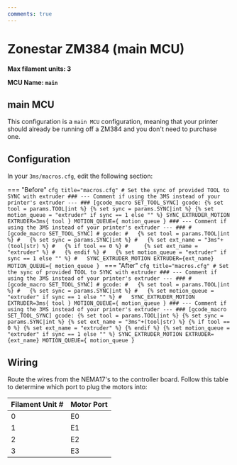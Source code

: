 ```yaml
---
comments: true
---
```


# Zonestar ZM384 (main MCU)

**Max filament units: 3**

**MCU Name: `main`**

## main MCU

This configuration is a `main MCU` configuration, meaning that your printer should already be running off a ZM384 and you don't need to purchase one.

## Configuration

In your `3ms/macros.cfg`, edit the following section:

=== "Before"
    ```cfg title="macros.cfg"
    # Set the sync of provided TOOL to SYNC with extruder
    ### --- Comment if using the 3MS instead of your printer's extruder --- ###
    [gcode_macro SET_TOOL_SYNC]
    gcode:
        {% set tool = params.TOOL|int %}
        {% set sync = params.SYNC|int %}
        {% set motion_queue = "extruder" if sync == 1 else "" %}
        SYNC_EXTRUDER_MOTION EXTRUDER=3ms{ tool } MOTION_QUEUE={ motion_queue }
    ### --- Comment if using the 3MS instead of your printer's extruder --- ###
    # [gcode_macro SET_TOOL_SYNC]
    # gcode:
    #   {% set tool = params.TOOL|int %}
    #   {% set sync = params.SYNC|int %}
    #   {% set ext_name = "3ms"+(tool|str) %}
    #   {% if tool == 0 %}
    #     {% set ext_name = "extruder" %}
    #   {% endif %}
    #   {% set motion_queue = "extruder" if sync == 1 else "" %}
    #   SYNC_EXTRUDER_MOTION EXTRUDER={ext_name} MOTION_QUEUE={ motion_queue }
    ```
=== "After"
    ```cfg title="macros.cfg"
    # Set the sync of provided TOOL to SYNC with extruder
    ### --- Comment if using the 3MS instead of your printer's extruder --- ###
    # [gcode_macro SET_TOOL_SYNC]
    # gcode:
    #   {% set tool = params.TOOL|int %}
    #   {% set sync = params.SYNC|int %}
    #   {% set motion_queue = "extruder" if sync == 1 else "" %}
    #   SYNC_EXTRUDER_MOTION EXTRUDER=3ms{ tool } MOTION_QUEUE={ motion_queue }
    ### --- Comment if using the 3MS instead of your printer's extruder --- ###
    [gcode_macro SET_TOOL_SYNC]
    gcode:
      {% set tool = params.TOOL|int %}
      {% set sync = params.SYNC|int %}
      {% set ext_name = "3ms"+(tool|str) %}
      {% if tool == 0 %}
        {% set ext_name = "extruder" %}
      {% endif %}
      {% set motion_queue = "extruder" if sync == 1 else "" %}
      SYNC_EXTRUDER_MOTION EXTRUDER={ext_name} MOTION_QUEUE={ motion_queue }
    ```

## Wiring

Route the wires from the NEMA17's to the controller board. Follow this table to determine which port to plug the motors into:

| Filament Unit # | Motor Port |
| - | - 
| 0 | E0 |
| 1 | E1 |
| 2 | E2 |
| 3 | E3 |
